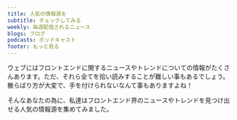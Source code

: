 ```yaml
---
title: 人気の情報源を
subtitle: チェックしてみる
weekly: 毎週配信されるニュース
blogs: ブログ
podcasts: ポッドキャスト
footer: もっと見る
---
```


ウェブにはフロントエンドに関するニュースやトレンドについての情報がたくさんあります。ただ、それら全てを拾い読みすることが難しい事もあるでしょう。散らばり方が大変で、手を付けられないなんて事もありますよね！

そんなあなたの為に、私達はフロントエンド界のニュースやトレンドを見つけ出せる人気の情報源を集めてみました。